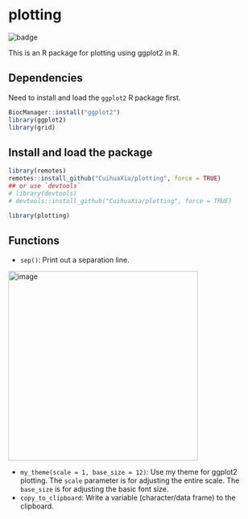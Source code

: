# plotting

![badge][badge-r]

[badge-r]: https://img.shields.io/badge/r-%23276DC3.svg?style=flat&logo=r&logoColor=white

This is an R package for plotting using ggplot2 in R.

## Dependencies
Need to install and load the `ggplot2` R package first.
```R
BiocManager::install("ggplot2")
library(ggplot2)
library(grid)
```

## Install and load the package
```R
library(remotes)
remotes::install_github("CuihuaXia/plotting", force = TRUE) 
## or use `devtools`
# library(devtools)
# devtools::install_github("CuihuaXia/plotting", force = TRUE)  

library(plotting)
```

## Functions
+ `sep()`: Print out a separation line.

<img width="376" alt="image" src="https://github.com/CuihuaXia/plotting/assets/31227230/74c42560-e45c-47ac-9959-01a8149bc2bf">

+ `my_theme(scale = 1, base_size = 12)`: Use my theme for ggplot2 plotting. The `scale` parameter is for adjusting the entire scale. The `base_size` is for adjusting the basic font size.
+ `copy_to_clipboard`: Write a variable (character/data frame) to the clipboard.
